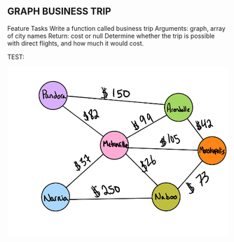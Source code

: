 
## GRAPH BUSINESS TRIP

Feature Tasks
Write a function called business trip
Arguments: graph, array of city names
Return: cost or null
Determine whether the trip is possible with direct flights, and how much it would cost.



TEST:


![businesstrip](businesstrip.png)

